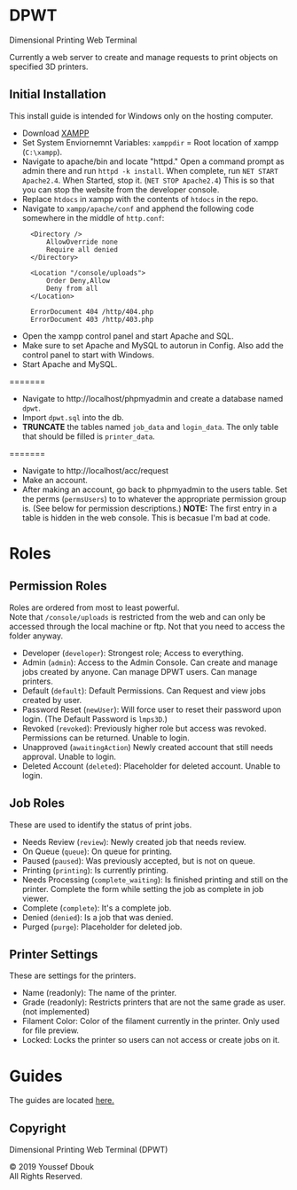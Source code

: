 # DPWT

Dimensional Printing Web Terminal

Currently a web server to create and manage requests to print objects on specified 3D printers.

## Initial Installation

This install guide is intended for Windows only on the hosting computer.

- Download [XAMPP](https://www.apachefriends.org)
- Set System Enviornemnt Variables: `xamppdir` = Root location of xampp (`C:\xampp`).
- Navigate to apache/bin and locate "httpd." Open a command prompt as admin there and run `httpd -k install`. When complete, run `NET START Apache2.4`. When Started, stop it. (`NET STOP Apache2.4`) This is so that you can stop the website from the developer console.
- Replace `htdocs` in xampp with the contents of `htdocs` in the repo.
- Navigate to `xampp/apache/conf` and apphend the following code somewhere in the middle of `http.conf`:
  ```
    <Directory />
        AllowOverride none
        Require all denied
    </Directory>

    <Location "/console/uploads">
        Order Deny,Allow
        Deny from all
    </Location>
   
    ErrorDocument 404 /http/404.php
    ErrorDocument 403 /http/403.php
- Open the xampp control panel and start Apache and SQL.
- Make sure to set Apache and MySQL to autorun in Config. Also add the control panel to start with Windows.
- Start Apache and MySQL.

=======

- Navigate to http://localhost/phpmyadmin and create a database named `dpwt`.
- Import `dpwt.sql` into the db.
- **TRUNCATE** the tables named `job_data` and `login_data`. The only table that should be filled is `printer_data`.

=======

- Navigate to http://localhost/acc/request
- Make an account.
- After making an account, go back to phpmyadmin to the users table. Set the perms (`permsUsers`) to to whatever the appropriate permission group is. (See below for permission descriptions.) **NOTE:** The first entry in a table is hidden in the web console. This is becasue I'm bad at code. 


# Roles

## Permission Roles

Roles are ordered from most to least powerful.\
Note that `/console/uploads` is restricted from the web and can only be accessed through the local machine or ftp. Not that you need to access the folder anyway.

- Developer (`developer`): Strongest role; Access to everything.
- Admin (`admin`): Access to the Admin Console. Can create and manage jobs created by anyone. Can manage DPWT users. Can manage printers.
- Default (`default`): Default Permissions. Can Request and view jobs created by user.
- Password Reset (`newUser`): Will force user to reset their password upon login. (The Default Password is `lmps3D`.)
- Revoked (`revoked`): Previously higher role but access was revoked. Permissions can be returned. Unable to login.
- Unapproved (`awaitingAction`) Newly created account that still needs approval. Unable to login.
- Deleted Account (`deleted`): Placeholder for deleted account. Unable to login.

## Job Roles

These are used to identify the status of print jobs.

- Needs Review (`review`): Newly created job that needs review.
- On Queue (`queue`): On queue for printing. 
- Paused (`paused`): Was previously accepted, but is not on queue.
- Printing (`printing`): Is currently printing.
- Needs Processing (`complete_waiting`): Is finished printing and still on the printer. Complete the form while setting the job as complete in job viewer.
- Complete (`complete`): It's a complete job.
- Denied (`denied`): Is a job that was denied.
- Purged (`purge`): Placeholder for deleted job.

## Printer Settings

These are settings for the printers.

- Name (readonly): The name of the printer.
- Grade (readonly): Restricts printers that are not the same grade as user. (not implemented)
- Filament Color: Color of the filament currently in the printer. Only used for file preview.
- Locked: Locks the printer so users can not access or create jobs on it.

# Guides
The guides are located [here.](Guides.md)

## Copyright
Dimensional Printing Web Terminal (DPWT)

© 2019  Youssef Dbouk\
All Rights Reserved.
